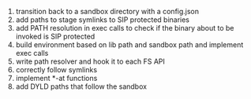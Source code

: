 1. transition back to a sandbox directory with a config.json
2. add paths to stage symlinks to SIP protected binaries
3. add PATH resolution in exec calls to check if the binary about to be invoked is SIP protected
4. build environment based on lib path and sandbox path and implement exec calls
5. write path resolver and hook it to each FS API
6. correctly follow symlinks
7. implement *-at functions
8. add DYLD paths that follow the sandbox